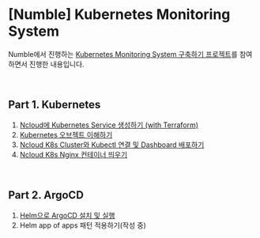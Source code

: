 # [Numble] Kubernetes Monitoring System
Numble에서 진행하는 [Kubernetes Monitoring System 구축하기 프로젝트](https://www.numble.it/deepdive/37)를 참여하면서 진행한 내용입니다.

<br>

## Part 1. Kubernetes
1. [Ncloud에 Kubernetes Service 생성하기 (with Terraform)](https://blog.mustnot.dev/ncloud-create-kubernetes-cluster-with-terraform)
2. [Kubernetes 오브젝트 이해하기](https://blog.mustnot.dev/kubernetes-objects-summarize)
3. [Ncloud K8s Cluster와 Kubectl 연결 및 Dashboard 배포하기](https://blog.mustnot.dev/ncloud-kubernetes-cluster-deploy-dashboard)
4. [Ncloud K8s Nginx 컨테이너 띄우기](https://blog.mustnot.dev/ncloud-kubernetes-apply-nginx-service-and-load-balancer)

<br>

## Part 2. ArgoCD
1. [Helm으로 ArgoCD 설치 및 실행](https://blog.mustnot.dev/ncloud-kubernetes-install-argocd-using-helm)
2. Helm app of apps 패턴 적용하기(작성 중)
